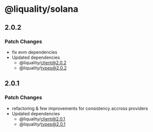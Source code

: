 # @liquality/solana

## 2.0.2

### Patch Changes

-   fix evm dependencies
-   Updated dependencies
    -   @liquality/client@2.0.2
    -   @liquality/types@2.0.2

## 2.0.1

### Patch Changes

-   refactoring & few improvements for consistency accross providers
-   Updated dependencies
    -   @liquality/client@2.0.1
    -   @liquality/types@2.0.1
